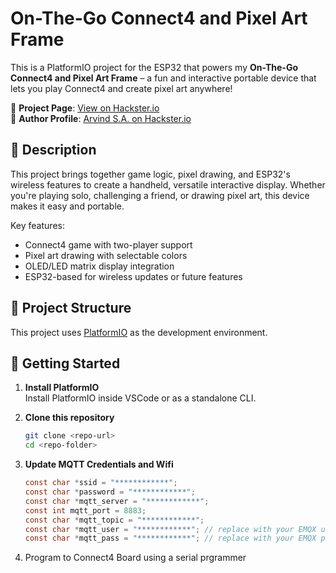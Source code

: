 # On-The-Go Connect4 and Pixel Art Frame

This is a PlatformIO project for the ESP32 that powers my **On-The-Go Connect4 and Pixel Art Frame** – a fun and interactive portable device that lets you play Connect4 and create pixel art anywhere!

🔗 **Project Page**: [View on Hackster.io](https://www.hackster.io/arvindsa/on-the-go-connect4-and-pixel-art-frame-48584d)  
👤 **Author Profile**: [Arvind S.A. on Hackster.io](https://www.hackster.io/arvindsa/)



## 📝 Description

This project brings together game logic, pixel drawing, and ESP32's wireless features to create a handheld, versatile interactive display. Whether you're playing solo, challenging a friend, or drawing pixel art, this device makes it easy and portable.

Key features:
- Connect4 game with two-player support
- Pixel art drawing with selectable colors
- OLED/LED matrix display integration
- ESP32-based for wireless updates or future features



## 📁 Project Structure

This project uses [PlatformIO](https://platformio.org/) as the development environment.



## 🚀 Getting Started

1. **Install PlatformIO**  
   Install PlatformIO inside VSCode or as a standalone CLI.

2. **Clone this repository**  
   ```bash
   git clone <repo-url>
   cd <repo-folder>

3. **Update MQTT Credentials and Wifi**

   ```c
   const char *ssid = "************";
   const char *password = "************";
   const char *mqtt_server = "************";
   const int mqtt_port = 8883;
   const char *mqtt_topic = "************";
   const char *mqtt_user = "************"; // replace with your EMQX username
   const char *mqtt_pass = "************"; // replace with your EMQX password
   ```

4. Program to Connect4 Board using a serial prgrammer

